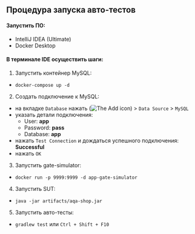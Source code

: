 ## Процедура запуска авто-тестов

#### Запустить ПО:  

- IntelliJ IDEA (Ultimate)  
- Docker Desktop 

#### В терминале IDE осуществить шаги:  

1. Запустить контейнер MySQL:  
- `docker-compose up -d`  
2. Создать подключение к MySQL:  
- на вкладке `Database` нажать (![The Add icon](https://resources.jetbrains.com/help/img/idea/2021.3/icons.general.add.svg)) > `Data Source` >  `MySQL`  
- указать детали подключения:  
  - User: **app**
  - Password: **pass**  
  - Database: **app**
- нажать `Test Connection` и дождаться успешного подключения: **Successful**  
- нажать `OK`
3. Запустить gate-simulator:  
- `docker run -p 9999:9999 -d app-gate-simulator`   
4. Запустить SUT:   
- `java -jar artifacts/aqa-shop.jar`   
5. Запустить авто-тесты:  
- `gradlew test` или `Ctrl + Shift + F10`
